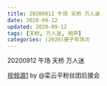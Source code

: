 ```yaml
---
title: 20200912 午场 天桥 万人迷
date: 2020-09-12
updated: 2020-09-12
tags: [天桥, 万人迷, 相声]
categories: (2020)庚子年场次 
---
```

20200912 午场 天桥 万人迷



[视频源1](https://weibo.com/6574451359/Jkj5lnXkW) by @栾云平粉丝团后援会

